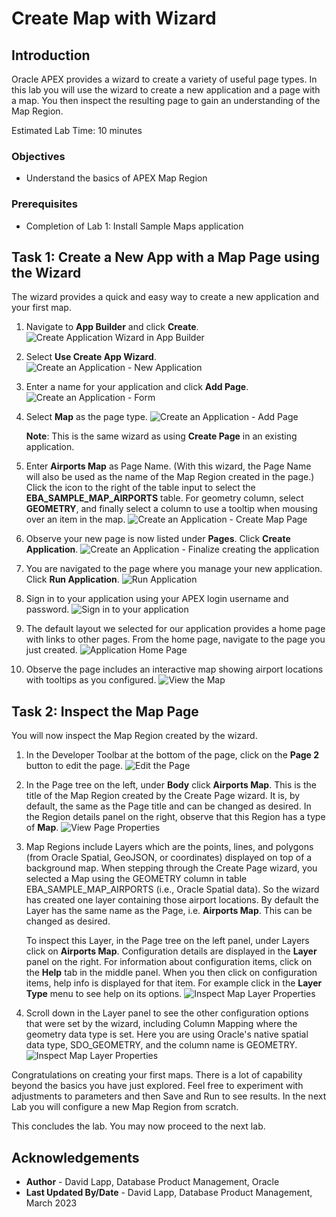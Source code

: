 # Create Map with Wizard

## Introduction

Oracle APEX provides a wizard to create a variety of useful page types. In this lab you will use the wizard to create a new application and a page with a map. You then inspect the resulting page to gain an understanding of the Map Region.

Estimated Lab Time: 10 minutes

### Objectives

* Understand the basics of APEX Map Region

### Prerequisites

* Completion of Lab 1: Install Sample Maps application

## Task 1: Create a New App with a Map Page using the Wizard

The wizard provides a quick and easy way to create a new application and your first map.

1. Navigate to **App Builder** and click **Create**.
![Create Application Wizard in App Builder](images/create-map-01.png)

2. Select **Use Create App Wizard**.
![Create an Application - New Application](images/create-map-02.png)

3. Enter a name for your application and click **Add Page**.
![Create an Application - Form](images/create-map-03.png)

4. Select **Map** as the page type.
![Create an Application - Add Page](images/create-map-04.png)

   **Note**: This is the same wizard as using **Create Page** in an existing application.

5. Enter **Airports Map** as Page Name. (With this wizard, the Page Name will also be used as the name of the Map Region created in the page.)  Click the icon to the right of the table input to select the **EBA\_SAMPLE\_MAP\_AIRPORTS** table. For geometry column, select **GEOMETRY**, and finally select a column to use a tooltip when mousing over an item in the map.
![Create an Application - Create Map Page](images/create-map-05.png)

6. Observe your new page is now listed under **Pages**. Click **Create Application**.
![Create an Application - Finalize creating the application](images/create-map-06.png)

7. You are navigated to the page where you manage your new application. Click **Run Application**.
![Run Application](images/create-map-07.png)

8. Sign in to your application using your APEX login username and password.
![Sign in to your application](images/create-map-08.png)

9. The default layout we selected for our application provides a home page with links to other pages. From the home page, navigate to the page you just created.
![Application Home Page](images/create-map-09.png)

10. Observe the page includes an interactive map showing airport locations with tooltips as you configured.
![View the Map](images/create-map-10.png)

## Task 2: Inspect the Map Page

You will now inspect the Map Region created by the wizard.

1. In the Developer Toolbar at the bottom of the page, click on the **Page 2** button to edit the page.
![Edit the Page](images/create-map-11.png)

2. In the Page tree on the left, under **Body** click **Airports Map**. This is the title of the Map Region created by the Create Page wizard. It is, by default, the same as the Page title and can be changed as desired. In the Region details panel on the right, observe that this Region has a type of **Map**.
![View Page Properties](images/create-map-12.png)

3. Map Regions include Layers which are the points, lines, and polygons (from Oracle Spatial, GeoJSON, or coordinates)  displayed on top of a background map. When stepping through the Create Page wizard, you selected a Map using the GEOMETRY column in table EBA\_SAMPLE\_MAP\_AIRPORTS (i.e., Oracle Spatial data). So the wizard has created one layer containing those airport locations. By default the Layer has the same name as the Page, i.e. **Airports Map**. This can be changed as desired.

   To inspect this Layer, in the Page tree on the left panel, under Layers click on **Airports Map**. Configuration details are displayed in the **Layer** panel on the right. For information about configuration items, click on the **Help** tab in the middle panel. When you then click on configuration items, help info is displayed for that item. For example click in the **Layer Type** menu to see help on its options.
   ![Inspect Map Layer Properties](images/create-map-13.png)

4. Scroll down in the Layer panel to see the other configuration options that were set by the wizard, including Column Mapping where the geometry data type is set. Here you are using Oracle's native spatial data type, SDO_GEOMETRY, and the column name is GEOMETRY.
![Inspect Map Layer Properties](images/create-map-14.png)

Congratulations on creating your first maps. There is a lot of capability beyond the basics you have just explored. Feel free to experiment with adjustments to parameters and then Save and Run to see results. In the next Lab you will configure a new Map Region from scratch.

This concludes the lab. You may now proceed to the next lab.

## Acknowledgements

* **Author** - David Lapp, Database Product Management, Oracle
* **Last Updated By/Date**  - David Lapp, Database Product Management, March 2023
